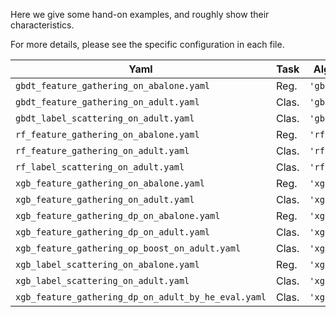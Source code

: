 Here we give some hand-on examples, and roughly show their characteristics.

For more details, please see the specific configuration in each file.

| Yaml                                                | Task  | Algo     | Protect_method | Eval_protection |
| --------------------------------------------------- | ----- | -------- | -------------- | --------------- |
| `gbdt_feature_gathering_on_abalone.yaml`            | Reg.  | `'gbdt'` | None           | None            |
| `gbdt_feature_gathering_on_adult.yaml`              | Clas. | `'gbdt'` | None           | None            |
| `gbdt_label_scattering_on_adult.yaml`               | Clas. | `'gbdt'` | `'he'`         | None            |
| `rf_feature_gathering_on_abalone.yaml`              | Reg.  | `'rf'`   | None           | None            |
| `rf_feature_gathering_on_adult.yaml`                | Clas. | `'rf'`   | None           | None            |
| `rf_label_scattering_on_adult.yaml`                 | Clas. | `'rf'`   | `'he'`         | None            |
| `xgb_feature_gathering_on_abalone.yaml`             | Reg.  | `'xgb'`  | None           | None            |
| `xgb_feature_gathering_on_adult.yaml`               | Clas. | `'xgb'`  | None           | None            |
| `xgb_feature_gathering_dp_on_abalone.yaml`          | Reg.  | `'xgb'`  | None           | None            |
| `xgb_feature_gathering_dp_on_adult.yaml`            | Clas. | `'xgb'`  | `'dp'`         | None            |
| `xgb_feature_gathering_op_boost_on_adult.yaml`      | Clas. | `'xgb'`  | `'op_boost'`   | None            |
| `xgb_label_scattering_on_abalone.yaml`              | Reg.  | `'xgb'`  | `'he'`         | None            |
| `xgb_label_scattering_on_adult.yaml`                | Clas. | `'xgb'`  | `'he'`         | None            |
| `xgb_feature_gathering_dp_on_adult_by_he_eval.yaml` | Clas. | `'xgb'`  | `'he'`         | `'he'`          |